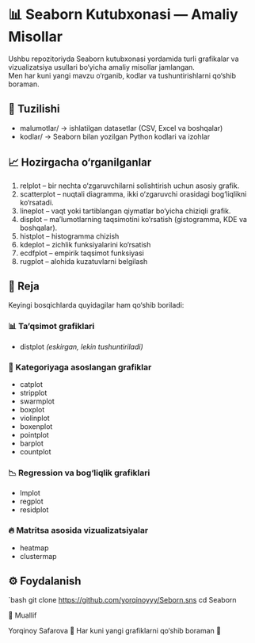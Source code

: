# 📊 Seaborn Kutubxonasi — Amaliy Misollar  

Ushbu repozitoriyda Seaborn kutubxonasi yordamida turli grafikalar va vizualizatsiya usullari bo‘yicha amaliy misollar jamlangan.  
Men har kuni yangi mavzu o‘rganib, kodlar va tushuntirishlarni qo‘shib boraman.  


## 📂 Tuzilishi  

- malumotlar/ → ishlatilgan datasetlar (CSV, Excel va boshqalar)  
- kodlar/ → Seaborn bilan yozilgan Python kodlari va izohlar  


## 📈 Hozirgacha o‘rganilganlar  

1. relplot – bir nechta o‘zgaruvchilarni solishtirish uchun asosiy grafik.  
2. scatterplot – nuqtali diagramma, ikki o‘zgaruvchi orasidagi bog‘liqlikni ko‘rsatadi.  
3. lineplot – vaqt yoki tartiblangan qiymatlar bo‘yicha chiziqli grafik.  
4. displot – ma’lumotlarning taqsimotini ko‘rsatish (gistogramma, KDE va boshqalar).  
5. histplot – histogramma chizish  
6. kdeplot – zichlik funksiyalarini ko‘rsatish  
7. ecdfplot – empirik taqsimot funksiyasi
8. rugplot – alohida kuzatuvlarni belgilash

  
## 📌 Reja  

Keyingi bosqichlarda quyidagilar ham qo‘shib boriladi:  

### 📊 Ta’qsimot grafiklari   
- distplot *(eskirgan, lekin tushuntiriladi)*  

### 📑 Kategoriyaga asoslangan grafiklar
- catplot  
- stripplot  
- swarmplot  
- boxplot  
- violinplot  
- boxenplot  
- pointplot  
- barplot  
- countplot  

### 📉 Regression va bog‘liqlik grafiklari
- lmplot  
- regplot  
- residplot  

### 🔥 Matritsa asosida vizualizatsiyalar
- heatmap  
- clustermap  


## ⚙️ Foydalanish  

`bash
git clone https://github.com/yorqinoyyy/Seborn.sns
cd Seaborn



👤 Muallif

Yorqinoy Safarova
📌 Har kuni yangi grafiklarni qo‘shib boraman 🚀
